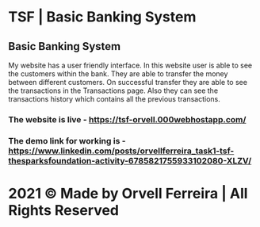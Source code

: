 # TSF | Basic Banking System 
## Basic Banking System
My website has a user friendly interface. In this website user is able to see the customers within the bank. They are able to transfer the money between different customers. On successful transfer they are able to see the transactions in the Transactions page. Also they can see the transactions history which contains all the previous transactions. 

### The website is live -  https://tsf-orvell.000webhostapp.com/
### The demo link for working is - https://www.linkedin.com/posts/orvellferreira_task1-tsf-thesparksfoundation-activity-6785821755933102080-XLZV/

# 2021 © Made by Orvell Ferreira | All Rights Reserved
